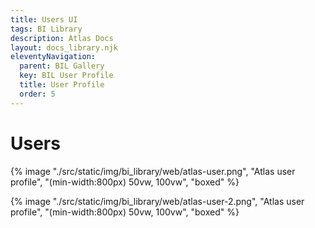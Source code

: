 ```yaml
---
title: Users UI
tags: BI Library
description: Atlas Docs
layout: docs_library.njk
eleventyNavigation:
  parent: BIL Gallery
  key: BIL User Profile
  title: User Profile
  order: 5
---
```


# Users

{% image "./src/static/img/bi_library/web/atlas-user.png", "Atlas user profile", "(min-width:800px) 50vw, 100vw", "boxed" %}

{% image "./src/static/img/bi_library/web/atlas-user-2.png", "Atlas user profile", "(min-width:800px) 50vw, 100vw", "boxed" %}
